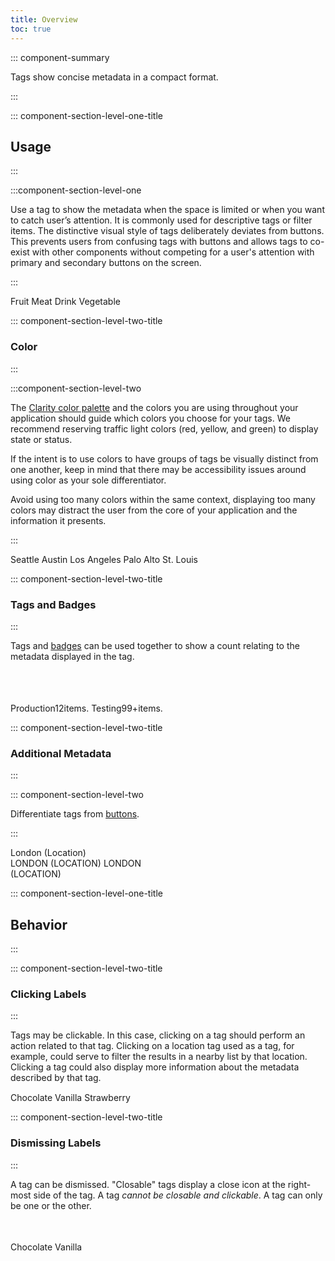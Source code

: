 ```yaml
---
title: Overview
toc: true
---
```


::: component-summary

Tags show concise metadata in a compact format.

:::

::: component-section-level-one-title

## Usage

:::

:::component-section-level-one

Use a tag to show the metadata when the space is limited or when you want to catch user’s attention. It is commonly used for descriptive tags or filter items. The distinctive visual style of tags deliberately deviates from buttons. This prevents users from confusing tags with buttons and allows tags to co-exist with other components without competing for a user's attention with primary and secondary buttons on the screen.

:::

<DocIndent>
<div cds-layout="horizontal gap:xs">
    <cds-tag readonly color="purple">Fruit</cds-tag>
    <cds-tag readonly color="blue">Meat</cds-tag>
    <cds-tag readonly color="orange">Drink</cds-tag>
    <cds-tag readonly color="light-blue">Vegetable</cds-tag>
</div>
</DocIndent>

::: component-section-level-two-title

### Color

:::

:::component-section-level-two

The [Clarity color palette](/foundation/color) and the colors you are using throughout your application should guide which colors you choose for your tags. We recommend reserving traffic light colors (red, yellow, and green) to display state or status.

If the intent is to use colors to have groups of tags be visually distinct from one another, keep in mind that there may be accessibility issues around using color as your sole differentiator.

Avoid using too many colors within the same context, displaying too many colors may distract the user from the core of your application and the information it presents.

:::

<DocIndent>
<div cds-layout="horizontal gap:xs">
    <cds-tag readonly>Seattle</cds-tag>
    <cds-tag readonly color="purple">Austin</cds-tag>
    <cds-tag readonly color="blue">Los Angeles</cds-tag>
    <cds-tag readonly color="orange">Palo Alto</cds-tag>
    <cds-tag readonly color="light-blue">St. Louis</cds-tag>
</div>
</DocIndent>

::: component-section-level-two-title

### Tags and Badges

:::

<div class="clr-row">
<div class="clr-col-sm-12 clr-col-lg-4">
<div style="height: 100px">
<div>Tags and <a href="/web-components/badge">badges</a> can be used together to show a count relating to the metadata displayed in the tag.</div>
</div>
</div>
<div class="clr-col-sm-12 clr-col-lg-4">
<DocInset height="100">
<div cds-layout="horizontal gap:sm align:center">
    <cds-tag readonly color="blue">Production<cds-badge color="blue">12<span cds-layout="display:screen-reader-only">items.</span></cds-badge></cds-tag>
    <cds-tag readonly color="blue">Testing<cds-badge color="blue">99+<span cds-layout="display:screen-reader-only">items.</span></cds-badge></cds-tag>
</div>
</DocInset>
</div>
</div>

::: component-section-level-two-title

### Additional Metadata

:::

::: component-section-level-two

Differentiate tags from [buttons](web-components/button).

:::

<DocDoDont>
<DocDo summary="Describe additional information with parenthesis" demoHeight="120">
<div cds-layout="horizontal align:center"><cds-tag readonly color="orange">London (Location)</cds-tag></div>
</DocDo>
<DocDont slot="dont" summary="Use all capitalization or multi-lines" demoHeight="120">
<div cds-layout="horizontal gap:sm align:center">
<cds-tag readonly color="purple">LONDON (LOCATION)</cds-tag>
<cds-tag readonly color="purple">LONDON<br/>(LOCATION)</cds-tag>
</div>
</DocDont>
</DocDoDont>

::: component-section-level-one-title

## Behavior

:::

::: component-section-level-two-title

### Clicking Labels

:::

<div class="clr-row">
<div class="clr-col-sm-12 clr-col-lg-4" cds-layout="p-b@lg:none p-b:lg">
<div style="height: 100px">
<div><p cds-text="body">Tags may be clickable. In this case, clicking on a tag should perform an action related to that tag. Clicking on a location tag used as a tag, for example, could serve to filter the results in a nearby list by that location. Clicking a tag could also display more information about the metadata described by that tag.</p></div>
</div>
</div>
<div class="clr-col-sm-12 clr-col-lg-4">
<DocInset height="100">
<div cds-layout="horizontal gap:sm align:center">
    <cds-tag color="purple">Chocolate</cds-tag>
    <cds-tag color="purple">Vanilla</cds-tag>
    <cds-tag color="purple">Strawberry</cds-tag>
</div>
</DocInset>
</div>
</div>

::: component-section-level-two-title

### Dismissing Labels

:::

<div class="clr-row">
<div class="clr-col-sm-12 clr-col-lg-4">
<div style="height: 100px">
<div>
<p cds-text="body">A tag can be dismissed. "Closable" tags display a close icon at the right-most side of the tag. A tag <em>cannot be closable and clickable</em>. A tag can only be one or the other.</p>
</div>
</div>
</div>
<div class="clr-col-sm-12 clr-col-lg-4">
<DocInset height="100">
<div cds-layout="horizontal gap:sm align:center">
    <cds-tag color="blue" closable>Chocolate</cds-tag>
    <cds-tag color="blue" closable>Vanilla</cds-tag>
</div>
</DocInset>
</div>
</div>
